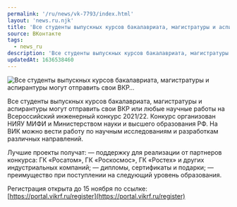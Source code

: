 ```yaml
---
permalink: '/ru/news/vk-7793/index.html'
layout: 'news.ru.njk'
title: 'Все студенты выпускных курсов бакалавриата, магистратуры и аспирантуры могут отправить свои ВКР…'
source: ВКонтакте
tags:
  - news_ru
description: 'Все студенты выпускных курсов бакалавриата, магистратуры и аспирантуры могут отправить свои ВКР…'
updatedAt: 1636538460
---
```

![Все студенты выпускных курсов бакалавриата, магистратуры и аспирантуры могут отправить свои ВКР…](https://sun9-41.userapi.com/sun9-4/impg/ZwP1LGZ4yhhF5tKDfloe4pJFaXu9zJH1kR_I-A/R60C4IBg9W0.jpg?size=1280x853&quality=96&sign=4a98f32b3073ecc3d784ed5746c09d76&c_uniq_tag=l8aHdlOEHMyURCRFsijMbxLsTREnTjpHkhMwI4IZSZ0&type=album)

Все студенты выпускных курсов бакалавриата, магистратуры и аспирантуры могут отправить свои ВКР или любые научные работы на Всероссийский инженерный конкурс 2021/22. Конкурс организован НИЯУ МИФИ и Министерством науки и высшего образования РФ. На ВИК можно вести работу по научным исследованиям и разработкам различных направлений.

Лучшие проекты получат:
— поддержку для реализации от партнеров конкурса: ГК «Росатом», ГК «Роскосмос», ГК «Ростех» и других индустриальных компаний;
— дипломы, сертификаты и подарки;
— преимущество при поступлении на следующий уровень образования.

Регистрация открыта до 15 ноября по ссылке: [https://portal.vikrf.ru/register](https://portal.vikrf.ru/register)
